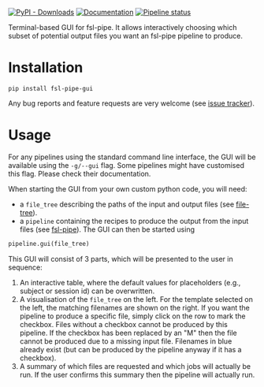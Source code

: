 [![PyPI - Downloads](https://img.shields.io/pypi/dm/fsl-pipe-gui)](https://pypi.org/project/fsl-pipe-gui/)
[![Documentation](https://img.shields.io/badge/Documentation-fsl--pipe-blue)](https://open.win.ox.ac.uk/pages/ndcn0236/fsl-pipe)
[![Pipeline status](https://git.fmrib.ox.ac.uk/ndcn0236/fsl-pipe-gui/badges/main/pipeline.svg)](https://git.fmrib.ox.ac.uk/ndcn0236/fsl-pipe-gui/-/pipelines/latest)

Terminal-based GUI for fsl-pipe.
It allows interactively choosing which subset of potential output files you want an fsl-pipe pipeline to produce.

# Installation
```shell
pip install fsl-pipe-gui
```

Any bug reports and feature requests are very welcome (see [issue tracker](https://git.fmrib.ox.ac.uk/ndcn0236/fsl-pipe-gui/-/issues)).

# Usage
For any pipelines using the standard command line interface, the GUI will be available using the `-g/--gui` flag.
Some pipelines might have customised this flag. Please check their documentation.

When starting the GUI from your own custom python code, you will need:
- a `file_tree` describing the paths of the input and output files (see [file-tree](https://open.win.ox.ac.uk/pages/ndcn0236/file-tree)).
- a `pipeline` containing the recipes to produce the output from the input files (see [fsl-pipe](https://open.win.ox.ac.uk/pages/ndcn0236/fsl-pipe)).
The GUI can then be started using
```python
pipeline.gui(file_tree)
```

This GUI will consist of 3 parts, which will be presented to the user in sequence:
1. An interactive table, where the default values for placeholders (e.g., subject or session id) can be overwritten.
2. A visualisation of the `file_tree` on the left. For the template selected on the left, the matching filenames are shown on the right. If you want the pipeline to produce a specific file, simply click on the row to mark the checkbox. Files without a checkbox cannot be produced by this pipeline. If the checkbox has been replaced by an "M" then the file cannot be produced due to a missing input file. Filenames in blue already exist (but can be produced by the pipeline anyway if it has a checkbox).
3. A summary of which files are requested and which jobs will actually be run. If the user confirms this summary then the pipeline will actually run.
